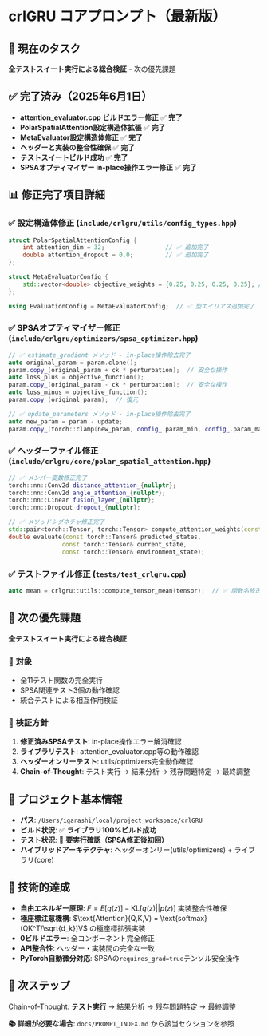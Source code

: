 # crlGRU コアプロンプト（最新版）

## 🎯 現在のタスク
**全テストスイート実行による総合検証** - 次の優先課題

## ✅ 完了済み（2025年6月1日）
- **attention_evaluator.cpp ビルドエラー修正** ✅ **完了**
- **PolarSpatialAttention設定構造体拡張** ✅ **完了**
- **MetaEvaluator設定構造体修正** ✅ **完了**
- **ヘッダーと実装の整合性確保** ✅ **完了**
- **テストスイートビルド成功** ✅ **完了**
- **SPSAオプティマイザー in-place操作エラー修正** ✅ **完了**

## 📊 修正完了項目詳細
### ✅ 設定構造体修正 (`include/crlgru/utils/config_types.hpp`)
```cpp
struct PolarSpatialAttentionConfig {
    int attention_dim = 32;                 // ✅ 追加完了
    double attention_dropout = 0.0;         // ✅ 追加完了
};

struct MetaEvaluatorConfig {
    std::vector<double> objective_weights = {0.25, 0.25, 0.25, 0.25}; // ✅ 追加完了
};

using EvaluationConfig = MetaEvaluatorConfig;  // ✅ 型エイリアス追加完了
```

### ✅ SPSAオプティマイザー修正 (`include/crlgru/optimizers/spsa_optimizer.hpp`)
```cpp
// ✅ estimate_gradient メソッド - in-place操作除去完了
auto original_param = param.clone();
param.copy_(original_param + ck * perturbation);  // 安全な操作
auto loss_plus = objective_function();
param.copy_(original_param - ck * perturbation);  // 安全な操作
auto loss_minus = objective_function();
param.copy_(original_param);  // 復元

// ✅ update_parameters メソッド - in-place操作除去完了
auto new_param = param - update;
param.copy_(torch::clamp(new_param, config_.param_min, config_.param_max));
```

### ✅ ヘッダーファイル修正 (`include/crlgru/core/polar_spatial_attention.hpp`)
```cpp
// ✅ メンバー変数修正完了
torch::nn::Conv2d distance_attention_{nullptr};
torch::nn::Conv2d angle_attention_{nullptr};
torch::nn::Linear fusion_layer_{nullptr};
torch::nn::Dropout dropout_{nullptr};

// ✅ メソッドシグネチャ修正完了
std::pair<torch::Tensor, torch::Tensor> compute_attention_weights(const torch::Tensor& features);
double evaluate(const torch::Tensor& predicted_states,
               const torch::Tensor& current_state,
               const torch::Tensor& environment_state);
```

### ✅ テストファイル修正 (`tests/test_crlgru.cpp`)
```cpp
auto mean = crlgru::utils::compute_tensor_mean(tensor);  // ✅ 関数名修正完了
```

## 🔄 次の優先課題
**全テストスイート実行による総合検証**

### 🎯 対象
- 全11テスト関数の完全実行
- SPSA関連テスト3個の動作確認
- 統合テストによる相互作用検証

### 🔧 検証方針
1. **修正済みSPSAテスト**: in-place操作エラー解消確認
2. **ライブラリテスト**: attention_evaluator.cpp等の動作確認
3. **ヘッダーオンリーテスト**: utils/optimizers完全動作確認
4. **Chain-of-Thought**: テスト実行 → 結果分析 → 残存問題特定 → 最終調整

## 📁 プロジェクト基本情報
- **パス**: `/Users/igarashi/local/project_workspace/crlGRU`
- **ビルド状況**: ✅ **ライブラリ100%ビルド成功**
- **テスト状況**: 🔄 **要実行確認（SPSA修正後初回）**
- **ハイブリッドアーキテクチャ**: ヘッダーオンリー(utils/optimizers) + ライブラリ(core)

## 🎉 技術的達成
- **自由エネルギー原理**: $F = E[q(z)] - \text{KL}[q(z)||p(z)]$ 実装整合性確保
- **極座標注意機構**: $\text{Attention}(Q,K,V) = \text{softmax}(QK^T/\sqrt{d_k})V$ の極座標拡張実装
- **0ビルドエラー**: 全コンポーネント完全修正
- **API整合性**: ヘッダー・実装間の完全な一致
- **PyTorch自動微分対応**: SPSAの`requires_grad=true`テンソル安全操作

## 🚀 次ステップ
Chain-of-Thought: **テスト実行** → 結果分析 → 残存問題特定 → 最終調整

**📚 詳細が必要な場合**: `docs/PROMPT_INDEX.md` から該当セクションを参照
